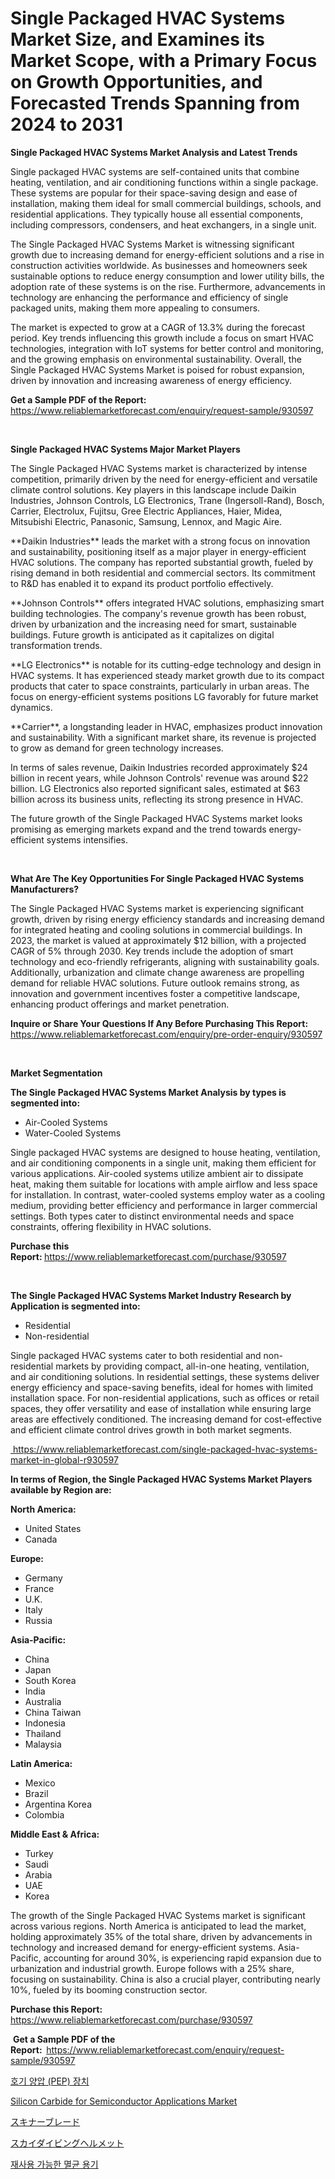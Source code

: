 <p><h1>Single Packaged HVAC Systems Market Size, and Examines its Market Scope, with a Primary Focus on Growth Opportunities, and Forecasted Trends Spanning from 2024 to 2031</h1></p><p><strong>Single Packaged HVAC Systems Market Analysis and Latest Trends</strong></p>
<p><p>Single packaged HVAC systems are self-contained units that combine heating, ventilation, and air conditioning functions within a single package. These systems are popular for their space-saving design and ease of installation, making them ideal for small commercial buildings, schools, and residential applications. They typically house all essential components, including compressors, condensers, and heat exchangers, in a single unit.</p><p>The Single Packaged HVAC Systems Market is witnessing significant growth due to increasing demand for energy-efficient solutions and a rise in construction activities worldwide. As businesses and homeowners seek sustainable options to reduce energy consumption and lower utility bills, the adoption rate of these systems is on the rise. Furthermore, advancements in technology are enhancing the performance and efficiency of single packaged units, making them more appealing to consumers.</p><p>The market is expected to grow at a CAGR of 13.3% during the forecast period. Key trends influencing this growth include a focus on smart HVAC technologies, integration with IoT systems for better control and monitoring, and the growing emphasis on environmental sustainability. Overall, the Single Packaged HVAC Systems Market is poised for robust expansion, driven by innovation and increasing awareness of energy efficiency.</p></p>
<p><strong>Get a Sample PDF of the Report:&nbsp;</strong> <a href="https://www.reliablemarketforecast.com/enquiry/request-sample/930597">https://www.reliablemarketforecast.com/enquiry/request-sample/930597</a></p>
<p>&nbsp;</p>
<p><strong>Single Packaged HVAC Systems Major Market Players</strong></p>
<p><p>The Single Packaged HVAC Systems market is characterized by intense competition, primarily driven by the need for energy-efficient and versatile climate control solutions. Key players in this landscape include Daikin Industries, Johnson Controls, LG Electronics, Trane (Ingersoll-Rand), Bosch, Carrier, Electrolux, Fujitsu, Gree Electric Appliances, Haier, Midea, Mitsubishi Electric, Panasonic, Samsung, Lennox, and Magic Aire.</p><p>**Daikin Industries** leads the market with a strong focus on innovation and sustainability, positioning itself as a major player in energy-efficient HVAC solutions. The company has reported substantial growth, fueled by rising demand in both residential and commercial sectors. Its commitment to R&D has enabled it to expand its product portfolio effectively.</p><p>**Johnson Controls** offers integrated HVAC solutions, emphasizing smart building technologies. The company's revenue growth has been robust, driven by urbanization and the increasing need for smart, sustainable buildings. Future growth is anticipated as it capitalizes on digital transformation trends.</p><p>**LG Electronics** is notable for its cutting-edge technology and design in HVAC systems. It has experienced steady market growth due to its compact products that cater to space constraints, particularly in urban areas. The focus on energy-efficient systems positions LG favorably for future market dynamics.</p><p>**Carrier**, a longstanding leader in HVAC, emphasizes product innovation and sustainability. With a significant market share, its revenue is projected to grow as demand for green technology increases.</p><p>In terms of sales revenue, Daikin Industries recorded approximately $24 billion in recent years, while Johnson Controls' revenue was around $22 billion. LG Electronics also reported significant sales, estimated at $63 billion across its business units, reflecting its strong presence in HVAC.</p><p>The future growth of the Single Packaged HVAC Systems market looks promising as emerging markets expand and the trend towards energy-efficient systems intensifies.</p></p>
<p>&nbsp;</p>
<p><strong>What Are The Key Opportunities For Single Packaged HVAC Systems Manufacturers?</strong></p>
<p><p>The Single Packaged HVAC Systems market is experiencing significant growth, driven by rising energy efficiency standards and increasing demand for integrated heating and cooling solutions in commercial buildings. In 2023, the market is valued at approximately $12 billion, with a projected CAGR of 5% through 2030. Key trends include the adoption of smart technology and eco-friendly refrigerants, aligning with sustainability goals. Additionally, urbanization and climate change awareness are propelling demand for reliable HVAC solutions. Future outlook remains strong, as innovation and government incentives foster a competitive landscape, enhancing product offerings and market penetration.</p></p>
<p><strong>Inquire or Share Your Questions If Any Before Purchasing This Report:</strong> <a href="https://www.reliablemarketforecast.com/enquiry/pre-order-enquiry/930597">https://www.reliablemarketforecast.com/enquiry/pre-order-enquiry/930597</a></p>
<p>&nbsp;</p>
<p><strong>Market Segmentation</strong></p>
<p><strong>The Single Packaged HVAC Systems Market Analysis by types is segmented into:</strong></p>
<p><ul><li>Air-Cooled Systems</li><li>Water-Cooled Systems</li></ul></p>
<p><p>Single packaged HVAC systems are designed to house heating, ventilation, and air conditioning components in a single unit, making them efficient for various applications. Air-cooled systems utilize ambient air to dissipate heat, making them suitable for locations with ample airflow and less space for installation. In contrast, water-cooled systems employ water as a cooling medium, providing better efficiency and performance in larger commercial settings. Both types cater to distinct environmental needs and space constraints, offering flexibility in HVAC solutions.</p></p>
<p><strong>Purchase this Report:&nbsp;</strong><a href="https://www.reliablemarketforecast.com/purchase/930597">https://www.reliablemarketforecast.com/purchase/930597</a></p>
<p>&nbsp;</p>
<p><strong>The Single Packaged HVAC Systems Market Industry Research by Application is segmented into:</strong></p>
<p><ul><li>Residential</li><li>Non-residential</li></ul></p>
<p><p>Single packaged HVAC systems cater to both residential and non-residential markets by providing compact, all-in-one heating, ventilation, and air conditioning solutions. In residential settings, these systems deliver energy efficiency and space-saving benefits, ideal for homes with limited installation space. For non-residential applications, such as offices or retail spaces, they offer versatility and ease of installation while ensuring large areas are effectively conditioned. The increasing demand for cost-effective and efficient climate control drives growth in both market segments.</p></p>
<p><a href="https://www.reliablemarketforecast.com/single-packaged-hvac-systems-market-in-global-r930597">&nbsp;https://www.reliablemarketforecast.com/single-packaged-hvac-systems-market-in-global-r930597</a></p>
<p><strong>In terms of Region, the Single Packaged HVAC Systems Market Players available by Region are:</strong></p>
<p>
    <p> <strong> North America: </strong>
        <ul>
            <li>United States</li>
            <li>Canada</li>
        </ul>
        </p> 
    <p> <strong> Europe: </strong>
        <ul>
            <li>Germany</li>
            <li>France</li>
            <li>U.K.</li>
            <li>Italy</li>
            <li>Russia</li>
        </ul>
        </p> 
    <p> <strong> Asia-Pacific: </strong>
        <ul>
            <li>China</li>
            <li>Japan</li>
            <li>South Korea</li>
            <li>India</li>
            <li>Australia</li>
            <li>China Taiwan</li>
            <li>Indonesia</li>
            <li>Thailand</li>
            <li>Malaysia</li>
        </ul>
        </p> 
    <p> <strong> Latin America: </strong>
        <ul>
            <li>Mexico</li>
            <li>Brazil</li>
            <li>Argentina Korea</li>
            <li>Colombia</li>
        </ul>
        </p> 
    <p> <strong> Middle East & Africa: </strong>
        <ul>
            <li>Turkey</li>
            <li>Saudi</li>
            <li>Arabia</li>
            <li>UAE</li>
            <li>Korea</li>
        </ul>
    </p>
    </p>
<p><p>The growth of the Single Packaged HVAC Systems market is significant across various regions. North America is anticipated to lead the market, holding approximately 35% of the total share, driven by advancements in technology and increased demand for energy-efficient systems. Asia-Pacific, accounting for around 30%, is experiencing rapid expansion due to urbanization and industrial growth. Europe follows with a 25% share, focusing on sustainability. China is also a crucial player, contributing nearly 10%, fueled by its booming construction sector.</p></p>
<p><strong>Purchase this Report: </strong><a href="https://www.reliablemarketforecast.com/purchase/930597">https://www.reliablemarketforecast.com/purchase/930597</a></p>
<p>&nbsp;<strong>Get a Sample PDF of the Report:&nbsp;&nbsp;</strong><a href="https://www.reliablemarketforecast.com/enquiry/request-sample/930597">https://www.reliablemarketforecast.com/enquiry/request-sample/930597</a></p>
<p><strong></strong></p>
<p><p><a href="https://medium.com/@luigispence46/positive-expiratory-pressure-pep-devices-market-%EC%9D%98-%EA%B8%80%EB%A1%9C%EB%B2%8C-%EC%8B%9C%EC%9E%A5-%EA%B0%9C%EC%9A%94%EB%8A%94-%EC%A0%84-%EC%84%B8%EA%B3%84-%EB%B0%8F-%EC%A3%BC%EC%9A%94-%EC%8B%9C%EC%9E%A5%EC%9D%98-%EC%82%B0%EC%97%85%EC%97%90-%EC%98%81%ED%96%A5%EC%9D%84-%EB%AF%B8%EC%B9%98%EB%8A%94-%EC%A3%BC%EC%9A%94-%ED%8A%B8%EB%A0%8C%EB%93%9C%EC%97%90-021a2f20a0fa">호기 양압 (PEP) 장치</a></p><p><a href="https://github.com/WillieWoodard/Market-Research-Report-List-6/blob/main/silicon-carbide-for-semiconductor-applications-market.md">Silicon Carbide for Semiconductor Applications Market</a></p><p><a href="https://medium.com/@amayrani15moore/%E3%82%B0%E3%83%AD%E3%83%BC%E3%83%90%E3%83%AB%E3%82%B9%E3%82%AD%E3%83%8A%E3%83%BC%E3%83%96%E3%83%AC%E3%83%BC%E3%83%89%E5%B8%82%E5%A0%B4%E3%81%AE%E5%B8%82%E5%A0%B4%E5%8B%95%E5%90%91-%E4%BA%88%E6%B8%AC%E3%81%A8%E5%88%86%E6%9E%90-2024%E5%B9%B4-2031%E5%B9%B4-dcba8a138858">スキナーブレード</a></p><p><a href="https://medium.com/@amayrani15moore/skydiving-helmet-market-%E3%81%AE%E3%82%B0%E3%83%AD%E3%83%BC%E3%83%90%E3%83%AB%E5%B8%82%E5%A0%B4%E6%A6%82%E8%A6%81%E3%81%AF-%E4%B8%96%E7%95%8C%E3%81%8A%E3%82%88%E3%81%B3%E4%B8%BB%E8%A6%81%E5%B8%82%E5%A0%B4%E3%81%AB%E3%81%8A%E3%81%91%E3%82%8B%E6%A5%AD%E7%95%8C%E3%81%AB%E5%BD%B1%E9%9F%BF%E3%82%92%E4%B8%8E%E3%81%88%E3%82%8B%E4%B8%BB%E8%A6%81%E3%81%AA%E3%83%88%E3%83%AC%E3%83%B3%E3%83%89%E3%81%AB%E3%81%A4%E3%81%84%E3%81%A6-%E7%8B%AC%E8%87%AA%E3%81%AE%E8%A6%96%E7%82%B9%E3%82%92%E6%8F%90%E4%BE%9B%E3%81%97%E3%81%BE%E3%81%99-75d4c00f11af">スカイダイビングヘルメット</a></p><p><a href="https://medium.com/@darianswift1922_33282/reusable-sterilization-containers-market-%EC%9D%98-%EA%B8%80%EB%A1%9C%EB%B2%8C-%EC%8B%9C%EC%9E%A5-%EA%B0%9C%EC%9A%94%EB%8A%94-%EC%A0%84-%EC%84%B8%EA%B3%84-%EB%B0%8F-%EC%A3%BC%EC%9A%94-%EC%8B%9C%EC%9E%A5%EC%9D%98-%EC%82%B0%EC%97%85%EC%97%90-%EC%98%81%ED%96%A5%EC%9D%84-%EB%AF%B8%EC%B9%98%EB%8A%94-%EC%A3%BC%EC%9A%94-%ED%8A%B8%EB%A0%8C%EB%93%9C%EC%97%90-%EB%8C%80%ED%95%9C-%EB%8F%85%ED%8A%B9%ED%95%9C-19873041d8b2">재사용 가능한 멸균 용기</a></p></p>